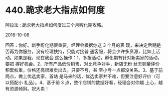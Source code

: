 # 440.跪求老大指点如何度

阿拉法 : 跪求老大指点如何度过三个月孵化期攻略。

2018-10-08

回答：你好。新手孵化期很重要，经理会根据你这 3 个月的表 现，来决定后期是否再为你服务，没有经理扶持，只能对接普 通客服，将会少许多资源，比如上活动。如果是我，现在我会 这么操作：1、多报活动，孵化期有针对新卖家的活动，要把 握好机会。2、所有产品低价销售，对比竞争对手，新店无粉 丝无销量评价积累权重，价格还高很难卖出去。只要不亏，甚 至小亏一点都没关系。3、基于前两点，做上优选卖家，首站 是马来的话，优选卖家并不难，但要注意好评价（可以搭配小 礼品）。4、基于前 3 点，整个店铺的数据好看，经理会对你越 上心，越有资源倾斜。祝大卖！